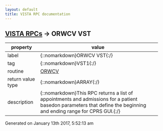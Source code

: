 ```yaml
---
layout: default
title: VISTA RPC documentation
---
```




## [VISTA RPCs](TableOfContent.md) &#8594; ORWCV VST 

 property | value 
--- | --- 
 label | {::nomarkdown}ORWCV VST{:/}
 tag | {::nomarkdown}VST1{:/}
 routine | [ORWCV](http://code.osehra.org/dox/Routine_ORWCV_source.html)
 return value type | {::nomarkdown}ARRAY{:/}
 description | {::nomarkdown}This RPC returns a list of appointments and admissions for a patient basedon parameters that define the beginning and ending range for CPRS GUI.{:/}




 Generated on January 13th 2017, 5:52:13 am